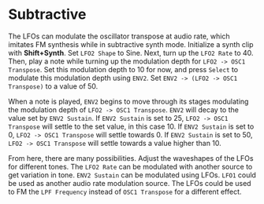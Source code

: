 # Subtractive

The LFOs can modulate the oscillator transpose at audio rate, which imitates FM synthesis while in subtractive synth mode. Initialize a synth clip with **Shift+Synth**. Set `LFO2 Shape` to Sine. Next, turn up the `LFO2 Rate` to 40. Then, play a note while turning up the modulation depth for `LFO2 -> OSC1 Transpose`. Set this modulation depth to 10 for now, and press `Select` to modulate this modulation depth using `ENV2`. Set `ENV2 -> (LFO2 -> OSC1 Transpose)` to a value of 50.

When a note is played, `ENV2` begins to move through its stages modulating the modulation depth of `LFO2 -> OSC1 Transpose`. `ENV2` will decay to the value set by `ENV2 Sustain`. If `ENV2 Sustain` is set to 25, `LFO2 -> OSC1 Transpose` will settle to the set value, in this case 10. If `ENV2 Sustain` is set to 0, `LFO2 -> OSC1 Transpose` will settle towards 0. If `ENV2 Sustain` is set to 50, `LFO2 -> OSC1 Transpose` will settle towards a value higher than 10. 

From here, there are many possibilities. Adjust the waveshapes of the LFOs for different tones. The `LFO2 Rate` can be modulated with another source to get variation in tone. `ENV2 Sustain` can be modulated using LFOs. `LFO1` could be used as another audio rate modulation source. The LFOs could be used to FM the `LPF Frequency` instead of `OSC1 Transpose` for a different effect. 
